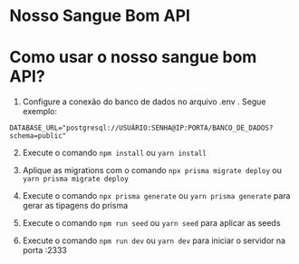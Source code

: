 # Nosso Sangue Bom API

# Como usar o nosso sangue bom API?

1. Configure a conexão do banco de dados no arquivo .env . Segue exemplo:

`DATABASE_URL="postgresql://USUÁRIO:SENHA@IP:PORTA/BANCO_DE_DADOS?schema=public"`

2. Execute o comando `npm install` ou `yarn install`

3. Aplique as migrations com o comando `npx prisma migrate deploy` ou ` yarn prisma migrate deploy`

4. Execute o comando `npx prisma generate` ou `yarn prisma generate` para gerar as tipagens do prisma

5. Execute o comando `npm run seed` ou `yarn seed` para aplicar as seeds

6. Execute o comando `npm run dev` ou `yarn dev` para iniciar o servidor na porta :2333
